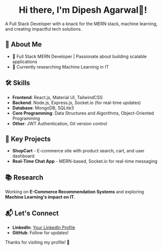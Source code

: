 
<h1 align="center"><strong>Hi there, I'm Dipesh Agarwal👋!</strong></h1>


A Full Stack Developer with a knack for the MERN stack, machine learning, and creating impactful tech solutions. 

## 🚀 About Me
- 🔹 Full Stack MERN Developer | Passionate about building scalable applications
- 🔹 Currently researching Machine Learning in IT

 
## 🛠️ Skills
- **Frontend**: React.js, Material UI, TailwindCSS
- **Backend**: Node.js, Express.js, Socket.io (for real-time updates)
- **Database**: MongoDB, SQLite3
- **Core Programming**: Data Structures and Algorithms, Object-Oriented Programming
- **Other**: JWT Authentication, Git version control

## 📂 Key Projects
- **ShopCart** - E-commerce site with product search, cart, and user dashboard
- **Real-Time Chat App** - MERN-based, Socket.io for real-time messaging

## 📚 Research
Working on **E-Commerce Recommendation Systems** and exploring **Machine Learning's impact on IT**.

## 📬 Let's Connect
- **LinkedIn**: [Your LinkedIn Profile](https://www.linkedin.com/in/dipesh-agarwal-b866b3245/)
- **GitHub**: Follow for updates!

Thanks for visiting my profile! 🌟

<!---
dipeshagarwaaal/dipeshagarwaaal is a ✨ special ✨ repository because its `README.md` (this file) appears on your GitHub profile.
You can click the Preview link to take a look at your changes.
--->
